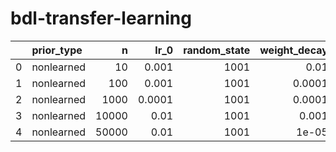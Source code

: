 # bdl-transfer-learning

|    | prior_type   |     n |   lr_0 |   random_state |   weight_decay |
|---:|:-------------|------:|-------:|---------------:|---------------:|
|  0 | nonlearned   |    10 | 0.001  |           1001 |         0.01   |
|  1 | nonlearned   |   100 | 0.001  |           1001 |         0.0001 |
|  2 | nonlearned   |  1000 | 0.0001 |           1001 |         0.0001 |
|  3 | nonlearned   | 10000 | 0.01   |           1001 |         0.001  |
|  4 | nonlearned   | 50000 | 0.01   |           1001 |         1e-05  |
